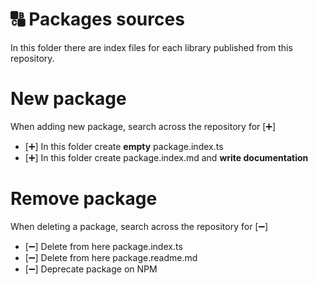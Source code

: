 # 🔠 Packages sources

In this folder there are index files for each library published from this repository.

# New package


When adding new package, search across the repository for [➕]

-   [➕] In this folder create **empty** package.index.ts
-   [➕] In this folder create package.index.md and **write documentation**

# Remove package


When deleting a package, search across the repository for [➖]

-   [➖] Delete from here package.index.ts
-   [➖] Delete from here package.readme.md
-   [➖] Deprecate package on NPM
